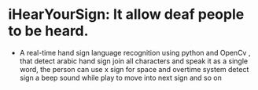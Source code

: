 # iHearYourSign: It allow deaf people to be heard.

- A real-time hand sign language recognition using python and OpenCv , that detect arabic hand sign join all characters and speak it as a single word, the person can use x sign for space and overtime system detect sign a beep sound while play to move into next sign and so on

